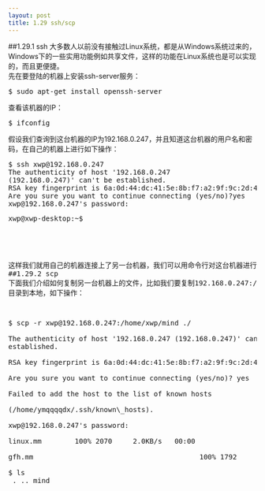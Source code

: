 ```yaml
---
layout: post
title: 1.29 ssh/scp
---
```

##1.29.1 ssh
大多数人以前没有接触过Linux系统，都是从Windows系统过来的，Windows下的一些实用功能例如共享文件，这样的功能在Linux系统也是可以实现的，而且更便捷。<br>
先在要登陆的机器上安装ssh-server服务：
<pre class='terminal bootcamp'>
<span class='codeline'>$ sudo apt-get install openssh-server</span>
</pre>
查看该机器的IP：
<pre class='terminal bootcamp'>
<span class='codeline'>$ ifconfig</span>
</pre>
假设我们查询到这台机器的IP为192.168.0.247，并且知道这台机器的用户名和密码，在自己的机器上进行如下操作：
<pre class='terminal bootcamp'>
<span class='codeline'>$ ssh xwp@192.168.0.247</span>
<span class='bash-output'>The authenticity of host '192.168.0.247
(192.168.0.247)' can't be established.
RSA key fingerprint is 6a:0d:44:dc:41:5e:8b:f7:a2:9f:9c:2d:47:92:4b:c8.
Are you sure you want to continue connecting (yes/no)?yes</span>
<span class='bash-output'>xwp@192.168.0.247's password:</span>
<pre class='terminal bootcamp'>
<span class='codeline'>xwp@xwp-desktop:~$</span>
<span class='bash-output'></span>
</pre>
这样我们就用自己的机器连接上了另一台机器，我们可以用命令行对这台机器进行操作。
##1.29.2 scp
下面我们介绍如何复制另一台机器上的文件，比如我们要复制192.168.0.247:/home/xwp/mind
目录到本地，如下操作：
<pre class='terminal bootcamp'>
<span class='codeline'>$ scp -r xwp@192.168.0.247:/home/xwp/mind ./</span>
<span class='bash-output'>
The authenticity of host '192.168.0.247 (192.168.0.247)' can't be
established.<br>
RSA key fingerprint is 6a:0d:44:dc:41:5e:8b:f7:a2:9f:9c:2d:47:92:4b:c8.<br>
Are you sure you want to continue connecting (yes/no)? yes <br>
Failed to add the host to the list of known hosts <br>
(/home/ymqqqqdx/.ssh/known\_hosts).<br>
xwp@192.168.0.247's password: <br>
linux.mm        100% 2070     2.0KB/s   00:00     <br>
gfh.mm                                        100% 1792     1.8KB/s   00:00 <br>
<span class='codeline'>$ ls</span>
<span class='bash-output'> . .. mind</span>
</span>
</pre>
